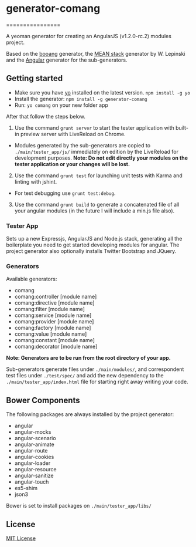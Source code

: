# generator-comang
================

A yeoman generator for creating an AngularJS (v1.2.0-rc.2) modules project.

Based on the [booang](https://github.com/diegovallarta/generator-booang) generator,
the [MEAN stack](https://github.com/wlepinski/generator-meanstack) generator by W. Lepinski and
the [Angular](https://github.com/yeoman/generator-angular) generator for the sub-generators.

## Getting started
- Make sure you have [yo](https://github.com/yeoman/yo) installed on the latest version.
    `npm install -g yo`
- Install the generator: `npm install -g generator-comang`
- Run: `yo comang` on your new folder app

After that follow the steps below.

 1. Use the command `grunt server` to start the tester application with built-in preview server with LiveReload on Chrome.
 - Modules generated by the sub-generators are copied to `./main/tester_app/js/` immediately on edition by the LiveReload for development purposes.
    **Note: Do not edit directly your modules on the tester application or your changes will be lost.**

 2. Use the command `grunt test` for launching unit tests with Karma and linting with jshint.
 - For test debugging use `grunt test:debug`.

 3. Use the command `grunt build` to generate a concatenated file of all your angular modules (in the future I will include a min.js file also).


### Tester App
Sets up a new Expressjs, AngularJS and Node.js stack, generating all the boilerplate you need to get started developing modules for angular.
The project generator also optionally installs Twitter Bootstrap and JQuery.

### Generators

Available generators:

* comang
* comang:controller [module name]
* comang:directive [module name]
* comang:filter [module name]
* comang:service [module name]
* comang:provider [module name]
* comang:factory [module name]
* comang:value [module name]
* comang:constant [module name]
* comang:decorator [module name]

**Note: Generators are to be run from the root directory of your app.**

Sub-generators generate files under `./main/modules/`, and correspondent test files under `./test/spec/` and add the new dependency to the `./main/tester_app/index.html` file for starting right away writing your code.

## Bower Components

The following packages are always installed by the project generator:

* angular
* angular-mocks
* angular-scenario
* angular-animate
* angular-route
* angular-cookies
* angular-loader
* angular-resource
* angular-sanitize
* angular-touch
* es5-shim
* json3

Bower is set to install packages on `./main/tester_app/libs/`

## License
[MIT License](http://en.wikipedia.org/wiki/MIT_License)